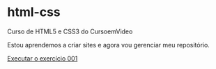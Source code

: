 # html-css
 Curso de HTML5 e CSS3 do CursoemVideo

 Estou aprendemos a criar sites e agora vou gerenciar meu repositório. 

 <a href=" https://gustavogineli.github.io/html-css/exercicios/001/index.html">Executar o exercício 001</a>
